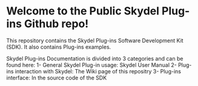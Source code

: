 # Welcome to the Public Skydel Plug-ins Github repo!

This repository contains the Skydel Plug-ins Software Development Kit (SDK).
It also contains Plug-ins examples.

Skydel Plug-ins Documentation is divided into 3 categories and can be found here:
1- General Skydel Plug-in usage: Skydel User Manual
2- Plug-ins interaction with Skydel: The Wiki page of this repositry
3- Plug-ins interface: In the source code of the SDK
